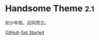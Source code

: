 # Handsome Theme <small>2.1</small>

如少年般，迎风而立。



[GitHub](https://github.com/ihewro/typecho-theme-handsome)
[Get Started](?id=安装)


